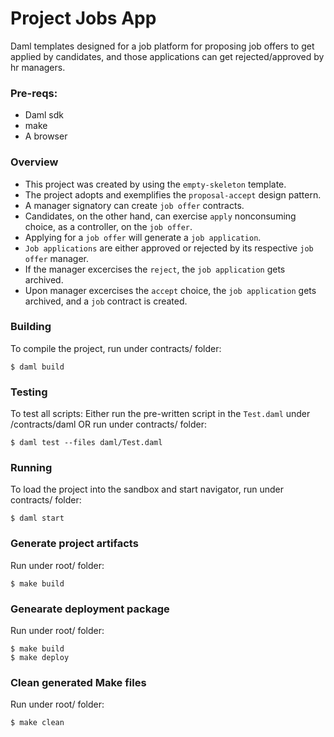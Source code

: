 # Project Jobs App
Daml templates designed for a job platform for proposing job offers to get applied by candidates, and those applications can get rejected/approved by hr managers.

### Pre-reqs: 

- Daml sdk 
- make 
- A browser

### Overview 
- This project was created by using the `empty-skeleton` template.
- The project adopts and exemplifies the `proposal-accept` design pattern.
- A manager signatory can create `job offer` contracts.
- Candidates, on the other hand, can exercise `apply` nonconsuming choice, as a controller, on the `job offer`.
- Applying for a `job offer` will generate a `job application`.
- `Job applications` are either approved or rejected by its respective `job offer` manager.
- If the manager excercises the `reject`, the `job application` gets archived.
- Upon manager excercises the `accept` choice, the `job application` gets archived, and a `job` contract is created.

### Building
To compile the project, run under contracts/ folder:
```
$ daml build
```

### Testing
To test all scripts:
Either run the pre-written script in the `Test.daml` under /contracts/daml OR run under contracts/ folder:
```
$ daml test --files daml/Test.daml
```

### Running
To load the project into the sandbox and start navigator, run under contracts/ folder:
```
$ daml start
```

### Generate project artifacts
Run under root/ folder:
```
$ make build
```

### Genearate deployment package
Run under root/ folder:
```
$ make build
$ make deploy
```

### Clean generated Make files
Run under root/ folder:
```
$ make clean
```
